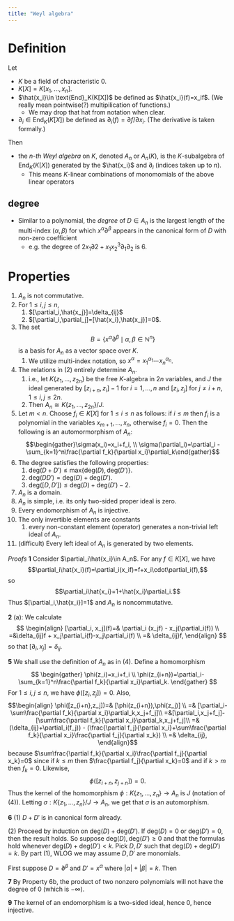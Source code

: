 ```yaml
---
title: "Weyl algebra"
---
```


# Definition
Let 
- $K$ be a field of characteristic 0.
- $K[X]=K[x_1,\dots,x_n]$.
- $\hat{x_i}\in \text{End}_K(K[X])$ be defined as $\hat{x_i}(f)=x_if$. (We really mean pointwise(?) multipilication of functions.)
	- We may drop that hat from notation when clear.
- $\partial_i\in\text{End}_K(K[X])$ be defined as $\partial_i(f)=\partial f/\partial x_i$. (The derivative is taken formally.)

Then
- the *n-th Weyl algebra* on $K$, denoted $A_n$ or $A_n(K)$, is the $K$-subalgebra of $\text{End}_K(K[X])$ generated by the $\hat{x_i}$ and $\partial_i$ (indices taken up to $n$).
	- This means $K$-linear combinations of monomomials of the above linear operators

## degree
- Similar to a polynomial, the *degree* of $D\in A_n$ is the largest length of the multi-index $(\alpha,\beta)$ for which $x^\alpha\partial^\beta$ appears in the canonical form of $D$ with non-zero coefficient
	- e.g. the degree of $2x_1\partial 2+x_1x_2^3\partial_1\partial_2$ is 6.

# Properties
1. $A_n$ is not commutative.
2. For $1\leq i,j\leq n$,
	1. $[\partial_i,\hat{x_j}]=\delta_{ij}$
	2. $[\partial_i,\partial_j]=[\hat{x_i},\hat{x_j}]=0$.
3. The set $$B=\{x^\alpha\partial^\beta\mid\alpha,\beta\in\mathbb{N}^n\}$$ is a basis for $A_n$ as a vector space over $K$.
	1. We utilize multi-index notation, so $x^\alpha=x_1^{\alpha_1}\cdots x_n^{\alpha_n}$.
4. The relations in (2) entirely determine $A_n$.
	1. i.e., let $K\{z_1,\dots,z_{2n}\}$ be the free $K$-algebra in $2n$ variables, and $J$ the ideal generated by $[z_{i+n},z_i]-1$ for $i=1,\dots,n$ and $[z_i,z_j]$ for $j\neq i+n$, $1\leq i,j\leq 2n$.
	2. Then $A_n\cong K\{z_1,\dots,z_{2n}\}/J$.
5. Let $m<n$. Choose $f_i\in K[X]$ for $1\leq i\leq n$ as follows: if $i\leq m$ then $f_i$ is a polynomial in the variables $x_{m+1},\dots,x_n$, otherwise $f_i=0$. Then the following is an automormorphism of $A_n$:  $$\begin{gather}\sigma(x_i)=x_i+f_i, \\ \sigma(\partial_i)=\partial_i - \sum_{k=1}^n\frac{\partial f_k}{\partial x_i}\partial_k\end{gather}$$
6. The degree satisfies the following properties:
	1. $\text{deg}(D+D')\leq\text{max}\{\text{deg}(D),\text{deg}(D')\}$.
	2. $\text{deg}(DD')=\text{deg}(D)+\text{deg}(D')$.
	3. $\text{deg}([D,D'])\leq\text{deg}(D)+\text{deg}(D')-2$.
7. $A_n$ is a domain.
8. $A_n$ is simple, i.e. its only two-sided proper ideal is zero.
9. Every endomorphism of $A_n$ is injective.
10. The only invertible elements are constants
	1. every non-constant element (operator) generates a non-trivial left ideal of $A_n$.
11. (difficult) Every left ideal of $A_n$ is generated by two elements.

*Proofs*
**1**
Consider $\partial_i\hat{x_i}\in A_n$. For any $f\in K[X]$, we have $$\partial_i\hat{x_i}(f)=\partial_i(x_if)=f+x_i\cdot\partial_i(f),$$ so $$\partial_i\hat{x_i}=1+\hat{x_i}\partial_i.$$ Thus $[\partial_i,\hat{x_i}]=1$ and $A_n$ is noncommutative.

**2**
(a): We calculate
$$
\begin{align}
[\partial_i, x_j](f)=& \partial_i (x_jf) - x_j(\partial_i(f)) \\
=&\delta_{ij}f + x_j\partial_i(f)-x_j\partial_i(f) \\
=& \delta_{ij}f,
\end{align}
$$
so that $[\partial_i,x_j]=\delta_{ij}$.

**5**
We shall use the definition of $A_n$ as in (4). Define a homomorphism 
$$
\begin{gather}
\phi(z_i)=x_i+f_i \\
\phi(z_{i+n})=\partial_i-\sum_{k=1}^n\frac{\partial f_k}{\partial x_i}\partial_k.
\end{gather}
$$
For $1\leq i,j\leq n$, we have $\phi([z_i,z_j])=0$. Also, 
$$\begin{align}
\phi([z_{i+n},z_j])=& [\phi(z_{i+n}),\phi(z_j)] \\
=& [\partial_i-\sum\frac{\partial f_k}{\partial x_i}\partial_k,x_j+f_j]\\
=&[\partial_i,x_j+f_j]-[\sum\frac{\partial f_k}{\partial x_i}\partial_k,x_j+f_j]\\
=& (\delta_{ij}+\partial_i(f_j)) - (\frac{\partial f_j}{\partial x_i}+\sum\frac{\partial f_k}{\partial x_i}\frac{\partial f_j}{\partial x_k}) \\
=& \delta_{ij},
\end{align}$$
because $\sum\frac{\partial f_k}{\partial x_i}\frac{\partial f_j}{\partial x_k}=0$ since if $k\leq m$ then $\frac{\partial f_j}{\partial x_k}=0$ and if $k>m$ then $f_k=0$. Likewise,
$$
\phi([z_{i+n},z_{j+n}])=0.
$$
Thus the kernel of the homomorphism $\phi:K\{z_1,\dots,z_n\}\to A_n$ is $J$ (notation of (4)). Letting $\sigma:K\{z_1,\dots,z_n\}/J\to A_n$, we get that $\sigma$ is an automorphism.

**6**
(1) 
$D+D'$ is in canonical form already.

(2) 
Proceed by induction on $\text{deg}(D)+\text{deg}(D')$. If $\text{deg}(D)=0$ or $\text{deg}(D')=0$, then the result holds. So suppose $\text{deg}(D),\text{deg}(D')\geq 0$ and that the formulas hold whenever $\text{deg}(D)+\text{deg}(D')<k$. Pick $D,D'$ such that $\text{deg}(D)+\text{deg}(D')=k$. By part (1), WLOG we may assume $D,D'$ are monomials.

First suppose $D=\partial^\beta$ and $D'=x^\alpha$ where $|\alpha|+|\beta|=k$. Then



**7**
By Property 6b, the product of two nonzero polynomials will not have the degree of 0 (which is $-\infty$).

**9**
The kernel of an endomorphism is a two-sided ideal, hence 0, hence injective.